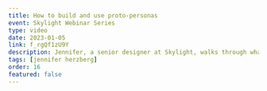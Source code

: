 ```yaml
---
title: How to build and use proto-personas
event: Skylight Webinar Series
type: video
date: 2023-01-05
link: f_rgQf1zU9Y
description: Jennifer, a senior designer at Skylight, walks through what proto-personas are, how to use them, and when to use them.
tags: [jennifer herzberg]
order: 16
featured: false
---
```

